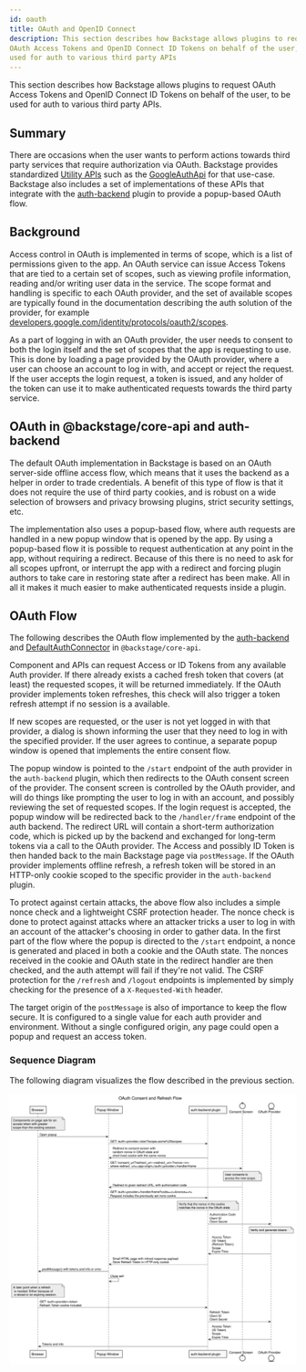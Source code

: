 ```yaml
---
id: oauth
title: OAuth and OpenID Connect
description: This section describes how Backstage allows plugins to request
OAuth Access Tokens and OpenID Connect ID Tokens on behalf of the user, to be
used for auth to various third party APIs
---
```


This section describes how Backstage allows plugins to request OAuth Access
Tokens and OpenID Connect ID Tokens on behalf of the user, to be used for auth
to various third party APIs.

## Summary

There are occasions when the user wants to perform actions towards third party
services that require authorization via OAuth. Backstage provides standardized
[Utility APIs](../api/utility-apis.md) such as the
[GoogleAuthApi](https://github.com/spotify/backstage/blob/master/packages/core-api/src/apis/definitions/auth.ts)
for that use-case. Backstage also includes a set of implementations of these
APIs that integrate with the
[auth-backend](https://github.com/spotify/backstage/tree/master/plugins/auth-backend)
plugin to provide a popup-based OAuth flow.

## Background

Access control in OAuth is implemented in terms of scope, which is a list of
permissions given to the app. An OAuth service can issue Access Tokens that are
tied to a certain set of scopes, such as viewing profile information, reading
and/or writing user data in the service. The scope format and handling is
specific to each OAuth provider, and the set of available scopes are typically
found in the documentation describing the auth solution of the provider, for
example
[developers.google.com/identity/protocols/oauth2/scopes](https://developers.google.com/identity/protocols/oauth2/scopes).

As a part of logging in with an OAuth provider, the user needs to consent to
both the login itself and the set of scopes that the app is requesting to use.
This is done by loading a page provided by the OAuth provider, where a user can
choose an account to log in with, and accept or reject the request. If the user
accepts the login request, a token is issued, and any holder of the token can
use it to make authenticated requests towards the third party service.

## OAuth in @backstage/core-api and auth-backend

The default OAuth implementation in Backstage is based on an OAuth server-side
offline access flow, which means that it uses the backend as a helper in order
to trade credentials. A benefit of this type of flow is that it does not require
the use of third party cookies, and is robust on a wide selection of browsers
and privacy browsing plugins, strict security settings, etc.

The implementation also uses a popup-based flow, where auth requests are handled
in a new popup window that is opened by the app. By using a popup-based flow it
is possible to request authentication at any point in the app, without requiring
a redirect. Because of this there is no need to ask for all scopes upfront, or
interrupt the app with a redirect and forcing plugin authors to take care in
restoring state after a redirect has been make. All in all it makes it much
easier to make authenticated requests inside a plugin.

## OAuth Flow

The following describes the OAuth flow implemented by the
[auth-backend](https://github.com/spotify/backstage/tree/master/plugins/auth-backend)
and
[DefaultAuthConnector](https://github.com/spotify/backstage/blob/master/packages/core-api/src/lib/AuthConnector/DefaultAuthConnector.ts)
in `@backstage/core-api`.

Component and APIs can request Access or ID Tokens from any available Auth
provider. If there already exists a cached fresh token that covers (at least)
the requested scopes, it will be returned immediately. If the OAuth provider
implements token refreshes, this check will also trigger a token refresh attempt
if no session is a available.

If new scopes are requested, or the user is not yet logged in with that
provider, a dialog is shown informing the user that they need to log in with the
specified provider. If the user agrees to continue, a separate popup window is
opened that implements the entire consent flow.

The popup window is pointed to the `/start` endpoint of the auth provider in the
`auth-backend` plugin, which then redirects to the OAuth consent screen of the
provider. The consent screen is controlled by the OAuth provider, and will do
things like prompting the user to log in with an account, and possibly reviewing
the set of requested scopes. If the login request is accepted, the popup window
will be redirected back to the `/handler/frame` endpoint of the auth backend.
The redirect URL will contain a short-term authorization code, which is picked
up by the backend and exchanged for long-term tokens via a call to the OAuth
provider. The Access and possibly ID Token is then handed back to the main
Backstage page via `postMessage`. If the OAuth provider implements offline
refresh, a refresh token will be stored in an HTTP-only cookie scoped to the
specific provider in the `auth-backend` plugin.

To protect against certain attacks, the above flow also includes a simple nonce
check and a lightweight CSRF protection header. The nonce check is done to
protect against attacks where an attacker tricks a user to log in with an
account of the attacker's choosing in order to gather data. In the first part of
the flow where the popup is directed to the `/start` endpoint, a nonce is
generated and placed in both a cookie and the OAuth state. The nonces received
in the cookie and OAuth state in the redirect handler are then checked, and the
auth attempt will fail if they're not valid. The CSRF protection for the
`/refresh` and `/logout` endpoints is implemented by simply checking for the
presence of a `X-Requested-With` header.

The target origin of the `postMessage` is also of importance to keep the flow
secure. It is configured to a single value for each auth provider and
environment. Without a single configured origin, any page could open a popup and
request an access token.

### Sequence Diagram

The following diagram visualizes the flow described in the previous section.

![](oauth-popup-flow.svg)

<!--
@startuml oauth-popup-flow

skinparam monochrome true
skinparam shadowing false
skinparam backgroundColor #fefefe
skinparam defaultFontName Segoe UI, Helvetica, Arial, sans-serif

title OAuth Consent and Refresh Flow

participant Browser
participant "Popup Window" as Popup
participant "auth-backend plugin" as Backend
control "Consent Screen" as Consent
entity "OAuth Provider" as Provider

note over Browser: Components on page ask for an\naccess token with greater\nscope than the existing session.

Browser -> Popup: Open popup
Popup -> Backend: GET /auth/<provider>/start?scope=some%20scopes
Popup <- Backend: Redirect to consent screen with\nrandom nonce in OAuth state and\nshort-lived cookie with the same nonce.
Popup -> Consent: GET /consent_url?redirect_uri=<redirect_uri>?nonce=<n>\nwhere redirect_uri=<app-origin>/auth/<provider>/handler/frame

note over Consent: User consents to\naccess the new scope.

Popup <- Consent: Redirect to given redirect URL, with authorization code
Popup -> Backend: GET /auth/<provider>/handler/frame?code=<c>&nonce=<n>\nRequest includes the previously set none cookie

note over Backend: Verify that the nonce in the cookie\nmatches the nonce in the OAuth state

Backend -> Provider: Authorization Code\nClient ID\nClient Secret

note over Provider: Verify and generate tokens

Backend <- Provider: Access Token\n(ID Token)\n(Refresh Token)\nScope\nExpire Time
Popup <- Backend: Small HTML page with inlined response payload\nStore Refresh Token in HTTP-only cookie
Browser <- Popup: postMessage() with tokens and info or error
Popup -> Popup: Close self

note over Browser: A later point when a refresh\n is needed. Either because of\n a reload or an expiring session.

Browser -> Backend: GET /auth/<provider>/token\nRefresh Token cookie included
Backend -> Provider: Refresh Token\nClient ID\nClient Secret
Backend <- Provider: Access Token\n(ID Token)\nScope\nExpire Time
Browser <- Backend: Tokens and info

@enduml
-->

